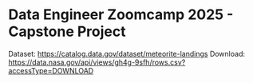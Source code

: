 # Data Engineer Zoomcamp 2025 - Capstone Project


Dataset: https://catalog.data.gov/dataset/meteorite-landings
Download: https://data.nasa.gov/api/views/gh4g-9sfh/rows.csv?accessType=DOWNLOAD


